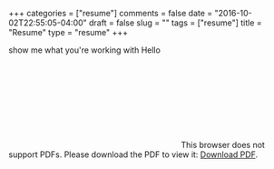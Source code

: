+++
categories = ["resume"]
comments = false
date = "2016-10-02T22:55:05-04:00"
draft = false
slug = ""
tags = ["resume"]
title = "Resume"
type = "resume"
+++

show me what you're working with 
Hello

<object data="http://vlad-duda.me/resume.pdf" type="application/pdf" width="650px" height="900px">
    <embed src="http://vlad-duda.me/resume.pdf">
        This browser does not support PDFs. Please download the PDF to view it: <a href="http://vlad-duda.me/resume.pdf">Download PDF</a>.</p>
    </embed>
</object>